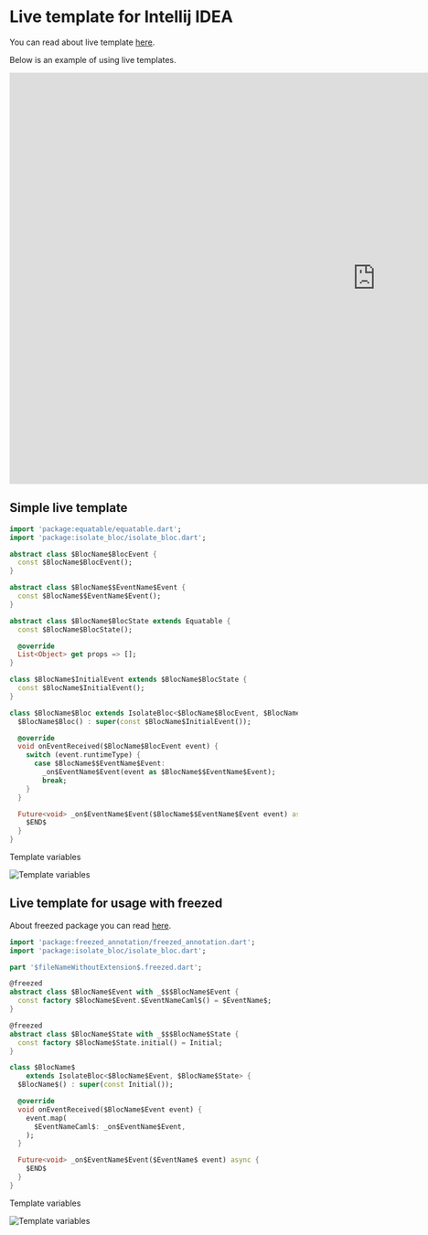 # Live template for Intellij IDEA
You can read about live template [here](https://www.jetbrains.com/help/idea/using-live-templates.html#live_templates_types).

Below is an example of using live templates.
<iframe width="1280" height="720" src="https://www.youtube.com/embed/jKOTFWuC3tM" frameborder="0" allow="accelerometer; autoplay; encrypted-media; gyroscope; picture-in-picture" allowfullscreen></iframe>

## Simple live template
```dart
import 'package:equatable/equatable.dart';
import 'package:isolate_bloc/isolate_bloc.dart';

abstract class $BlocName$BlocEvent {
  const $BlocName$BlocEvent();
}

abstract class $BlocName$$EventName$Event {
  const $BlocName$$EventName$Event();
}

abstract class $BlocName$BlocState extends Equatable {
  const $BlocName$BlocState();

  @override
  List<Object> get props => [];
}

class $BlocName$InitialEvent extends $BlocName$BlocState {
  const $BlocName$InitialEvent();
}

class $BlocName$Bloc extends IsolateBloc<$BlocName$BlocEvent, $BlocName$BlocState> {
  $BlocName$Bloc() : super(const $BlocName$InitialEvent());

  @override
  void onEventReceived($BlocName$BlocEvent event) {
    switch (event.runtimeType) {
      case $BlocName$$EventName$Event:
        _on$EventName$Event(event as $BlocName$$EventName$Event);
        break;
    }
  }

  Future<void> _on$EventName$Event($BlocName$$EventName$Event event) async {
    $END$
  }
}
```
Template variables

![Template variables](https://github.com/Maksimka101/isolate-bloc/blob/master/docs/assets/simple_live_template.jpg?raw=true)


## Live template for usage with freezed
About freezed package you can read [here](https://pub.dev/packages/freezed).
```dart
import 'package:freezed_annotation/freezed_annotation.dart';
import 'package:isolate_bloc/isolate_bloc.dart';

part '$fileNameWithoutExtension$.freezed.dart';

@freezed
abstract class $BlocName$Event with _$$$BlocName$Event {
  const factory $BlocName$Event.$EventNameCaml$() = $EventName$;
}

@freezed
abstract class $BlocName$State with _$$$BlocName$State {
  const factory $BlocName$State.initial() = Initial;
}

class $BlocName$
    extends IsolateBloc<$BlocName$Event, $BlocName$State> {
  $BlocName$() : super(const Initial());

  @override
  void onEventReceived($BlocName$Event event) {
    event.map(
      $EventNameCaml$: _on$EventName$Event,
    );
  }

  Future<void> _on$EventName$Event($EventName$ event) async {
    $END$
  }
}
```
Template variables

![Template variables](https://github.com/Maksimka101/isolate-bloc/blob/master/docs/assets/freezed_live_template.jpg?raw=true)
